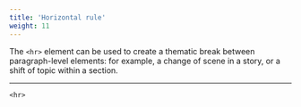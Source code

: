 ```yaml
---
title: 'Horizontal rule'
weight: 11
---
```


The `<hr>` element can be used to create a thematic break between paragraph-level elements: for example, a change of scene in a story, or a shift of topic within a section.

<hr>

```
<hr>
```